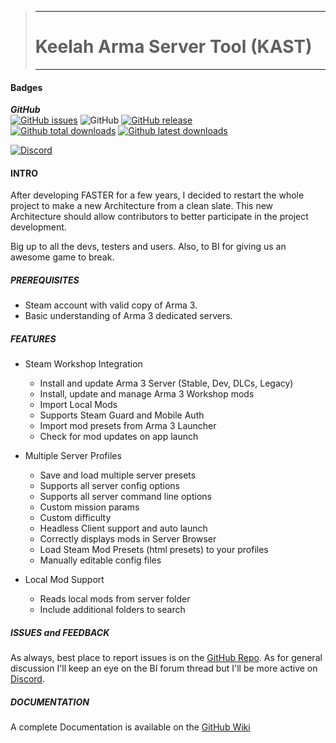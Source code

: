 > ---
> # Keelah Arma Server Tool (KAST)
> ---

#### Badges
***GitHub***  
[![GitHub issues](https://img.shields.io/github/issues/Foxlider/KAST.svg?logo=github&style=flat-square)](https://github.com/Foxlider/KAST/issues)
![GitHub](https://img.shields.io/github/license/Foxlider/KAST.svg?style=flat-square)
[![GitHub release](https://img.shields.io/github/release/Foxlider/KAST.svg?logo=github&style=flat-square)](https://GitHub.com/Foxlider/KAST/releases/)  
[![Github total downloads](https://img.shields.io/github/downloads/Foxlider/KAST/total.svg?logo=github&style=flat-square)](https://GitHub.com/Foxlider/KAST/releases/)
[![Github latest downloads](https://img.shields.io/github/downloads/Foxlider/KAST/latest/total.svg?logo=github&style=flat-square)](https://GitHub.com/Foxlider/KAST/releases/)

[![Discord](https://img.shields.io/discord/366955806777671681?label=Discord&logo=discord&logoColor=white&style=for-the-badge)](https://discord.gg/2BUuZa3)


#### **INTRO**

After developing FASTER for a few years, I decided to restart the whole project to make a new Architecture from a clean slate.
This new Architecture should allow contributors to better participate in the project development.
 
Big up to all the devs, testers and users. Also, to BI for giving us an awesome game to break.

##### **PREREQUISITES**

- Steam account with valid copy of Arma 3.
- Basic understanding of Arma 3 dedicated servers.


##### **_FEATURES_**

- Steam Workshop Integration
  - Install and update Arma 3 Server (Stable, Dev, DLCs, Legacy)
  - Install, update and manage Arma 3 Workshop mods
  - Import Local Mods
  - Supports Steam Guard and Mobile Auth
  - Import mod presets from Arma 3 Launcher
  - Check for mod updates on app launch

- Multiple Server Profiles
  - Save and load multiple server presets
  - Supports all server config options
  - Supports all server command line options
  - Custom mission params
  - Custom difficulty
  - Headless Client support and auto launch
  - Correctly displays mods in Server Browser
  - Load Steam Mod Presets (html presets) to your profiles
  - Manually editable config files

- Local Mod Support
  - Reads local mods from server folder
  - Include additional folders to search


##### **_ISSUES and FEEDBACK_**

As always, best place to report issues is on the [GitHub Repo](https://github.com/Foxlider/KAST/issues). As for general discussion I'll keep an eye on the BI forum thread but I'll be more active on [Discord](https://discord.gg/2BUuZa3).


##### **_DOCUMENTATION_**
  
A complete Documentation is available on the [GitHub Wiki](https://github.com/Foxlider/KAST/wiki)
